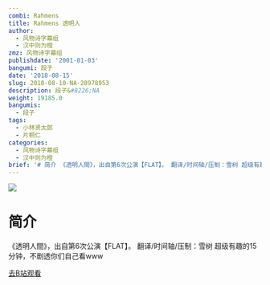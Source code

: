 ```yaml
---
combi: Rahmens
title: Rahmens 透明人
author:
  - 风物诗字幕组
  - 汉中则为橙
zmz: 风物诗字幕组
publishdate: '2001-01-03'
bangumi: 段子
date: '2018-08-15'
slug: 2018-08-10-NA-28978953
description: 段子&#8226;NA
weight: 19185.0
bangumis:
  - 段子
tags:
  - 小林贤太郎
  - 片桐仁
categories:
  - 风物诗字幕组
  - 汉中则为橙
brief: '# 简介 《透明人間》，出自第6次公演【FLAT】。 翻译/时间轴/压制：雪树 超级有趣的15分钟，不剧透你们自己看www'
---
```

![](https://i.imgur.com/dI3bmiu.jpg)
# 简介  
《透明人間》，出自第6次公演【FLAT】。
翻译/时间轴/压制：雪树
超级有趣的15分钟，不剧透你们自己看www  

[去B站观看](https://www.bilibili.com/video/av28978953/)
 
